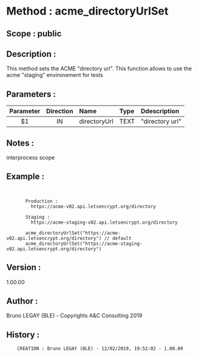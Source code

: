 ﻿# **Method :** acme_directoryUrlSet## **Scope :** public## **Description :** This method sets the ACME "directory url". This function allows to use the acme "staging" environement for tests## **Parameters :** | Parameter | Direction | Name | Type | Ddescription | |:----:|:----:|:----|:----|:----| | $1 | IN | directoryUrl | TEXT | "directory url" | ## **Notes :** interprocess scope## **Example :** ```             Production :         https://acme-v02.api.letsencrypt.org/directory             Staging :         https://acme-staging-v02.api.letsencrypt.org/directory             acme_directoryUrlSet("https://acme-v02.api.letsencrypt.org/directory") // default       acme_directoryUrlSet("https://acme-staging-v02.api.letsencrypt.org/directory")```## **Version :** 1.00.00## **Author :** Bruno LEGAY (BLE) - Copyrights A&C Consulting 2019## **History :**          CREATION : Bruno LEGAY (BLE) - 12/02/2019, 19:52:02 - 1.00.00